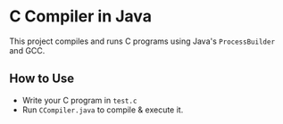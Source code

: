 # C Compiler in Java
This project compiles and runs C programs using Java's `ProcessBuilder` and GCC.

## How to Use
- Write your C program in `test.c`
- Run `CCompiler.java` to compile & execute it.
